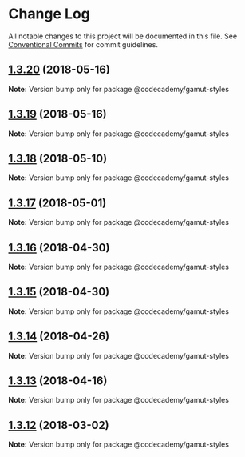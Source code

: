 # Change Log

All notable changes to this project will be documented in this file.
See [Conventional Commits](https://conventionalcommits.org) for commit guidelines.

<a name="1.3.20"></a>
## [1.3.20](https://github.com/RyzacInc/gamut/compare/@codecademy/gamut-styles@1.3.19...@codecademy/gamut-styles@1.3.20) (2018-05-16)




**Note:** Version bump only for package @codecademy/gamut-styles

<a name="1.3.19"></a>
## [1.3.19](https://github.com/RyzacInc/gamut/compare/@codecademy/gamut-styles@1.3.18...@codecademy/gamut-styles@1.3.19) (2018-05-16)




**Note:** Version bump only for package @codecademy/gamut-styles

<a name="1.3.18"></a>
## [1.3.18](https://github.com/RyzacInc/gamut/compare/@codecademy/gamut-styles@1.3.17...@codecademy/gamut-styles@1.3.18) (2018-05-10)




**Note:** Version bump only for package @codecademy/gamut-styles

<a name="1.3.17"></a>
## [1.3.17](https://github.com/RyzacInc/gamut/compare/@codecademy/gamut-styles@1.3.16...@codecademy/gamut-styles@1.3.17) (2018-05-01)




**Note:** Version bump only for package @codecademy/gamut-styles

<a name="1.3.16"></a>
## [1.3.16](https://github.com/RyzacInc/gamut/compare/@codecademy/gamut-styles@1.3.15...@codecademy/gamut-styles@1.3.16) (2018-04-30)




**Note:** Version bump only for package @codecademy/gamut-styles

<a name="1.3.15"></a>
## [1.3.15](https://github.com/RyzacInc/gamut/compare/@codecademy/gamut-styles@1.3.14...@codecademy/gamut-styles@1.3.15) (2018-04-30)




**Note:** Version bump only for package @codecademy/gamut-styles

<a name="1.3.14"></a>
## [1.3.14](https://github.com/RyzacInc/gamut/compare/@codecademy/gamut-styles@1.3.13...@codecademy/gamut-styles@1.3.14) (2018-04-26)




**Note:** Version bump only for package @codecademy/gamut-styles

<a name="1.3.13"></a>
## [1.3.13](https://github.com/RyzacInc/gamut/compare/@codecademy/gamut-styles@1.3.12...@codecademy/gamut-styles@1.3.13) (2018-04-16)




**Note:** Version bump only for package @codecademy/gamut-styles

<a name="1.3.12"></a>
## [1.3.12](https://github.com/RyzacInc/gamut/compare/@codecademy/gamut-styles@1.3.11...@codecademy/gamut-styles@1.3.12) (2018-03-02)




**Note:** Version bump only for package @codecademy/gamut-styles
